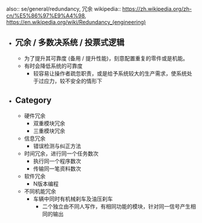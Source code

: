also:: se/general/redundancy, 冗余
wikipedia:: https://zh.wikipedia.org/zh-cn/%E5%86%97%E9%A4%98, https://en.wikipedia.org/wiki/Redundancy_(engineering)

- ## 冗余 / 多数决系统 / 投票式逻辑
  - 为了提升其可靠度 (备用 / 提升性能)，刻意配置重复的零件或是机能。
  - 有时会降低系统的可靠度
    - 较容易让操作者疏忽职责，或是给予系统较大的生产需求，使系统处于过应力，较不安全的情形下
- ## Category
  - 硬件冗余
    - 双重模块冗余
    - 三重模块冗余
  - 信息冗余
    - 错误检测与纠正方法
  - 时间冗余，进行同一个任务数次
    - 执行同一个程序数次
    - 传输同一笔资料数次
  - 软件冗余
    - N版本编程
  - 不同机能冗余
    - 车辆中同时有机械刹车及油压刹车
      - 二个独立由不同人写作，有相同功能的模块，针对同一信号产生相同的输出